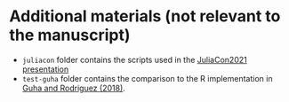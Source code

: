 # Additional materials (not relevant to the manuscript)

- `juliacon` folder contains the scripts used in the [JuliaCon2021 presentation](https://www.youtube.com/watch?v=ZYtyD8-Cweg) 
- `test-guha` folder contains the comparison to the R implementation in [Guha and Rodriguez (2018)](https://www.tandfonline.com/doi/full/10.1080/01621459.2020.1772079).